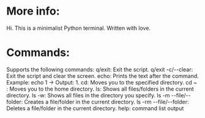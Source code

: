 # More info:
Hi. This is a minimalist Python terminal. Written with love.

# Commands:
Supports the following commands:
q/exit: Exit the script.
q/exit -c/--clear: Exit the script and clear the screen.
echo: Prints the text after the command. Example: echo 1 → Output: 1.
cd: Moves you to the specified directory.
cd ~ : Moves you to the home directory.
ls: Shows all files/folders in the current directory.
ls -w: Shows all files in the directory you specify.
ls -m --file/--folder: Creates a file/folder in the current directory.
ls -rm --file/--folder: Deletes a file/folder in the current directory.
help: command list output